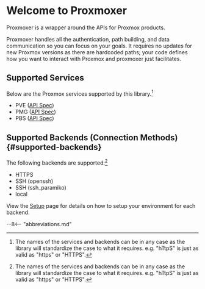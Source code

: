 <!-- spell-checker:ignore Proxmoxia -->
# Welcome to Proxmoxer

Proxmoxer is a wrapper around the APIs for Proxmox products.

Proxmoxer handles all the authentication, path building, and data communication so you can focus on your goals. It requires no updates for new Proxmox versions as there are hardcoded paths; your code defines how you want to interact with Proxmox and proxmoxer just facilitates.

## Supported Services

Below are the Proxmox services supported by this library.[^1]

* PVE ([API Spec](https://pve.proxmox.com/pve-docs/api-viewer/index.html))
* PMG ([API Spec](https://pmg.proxmox.com/pmg-docs/api-viewer/index.html))
* PBS ([API Spec](https://pbs.proxmox.com/docs/api-viewer/index.html))

## Supported Backends (Connection Methods) {#supported-backends}

The following backends are supported:[^1]

* HTTPS
* SSH (openssh)
* SSH (ssh_paramiko)
* local

View the [Setup](setup/) page for details on how to setup your environment for each backend.

[^1]: The names of the services and backends can be in any case as the library will standardize the case to what it requires. e.g. "hTtpS" is just as valid as "https" or "HTTPS".

--8<-- "abbreviations.md"
